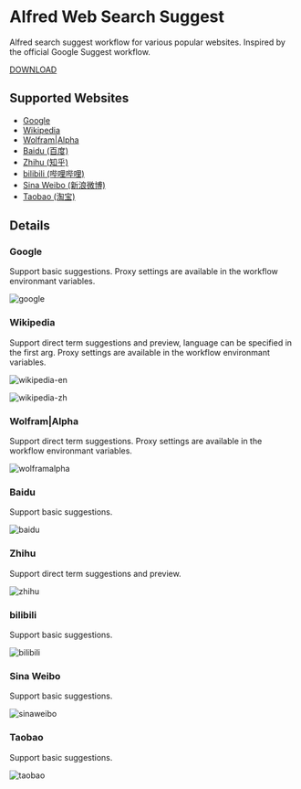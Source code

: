 # Alfred Web Search Suggest
Alfred search suggest workflow for various popular websites. Inspired by the official Google Suggest workflow.

[DOWNLOAD](https://github.com/AkikoZ/alfred-web-search-suggest/releases)

## Supported Websites
* [Google](#google)
* [Wikipedia](#wikipedia)
* [Wolfram|Alpha](#wolframalpha)
* [Baidu (百度)](#baidu)
* [Zhihu (知乎)](#zhihu)
* [bilibili (哔哩哔哩)](#bilibili)
* [Sina Weibo (新浪微博)](#sina-weibo)
* [Taobao (淘宝)](#taobao)

## Details

### Google
Support basic suggestions. Proxy settings are available in the workflow environmant variables.

![google](https://github.com/AkikoZ/alfred-web-search-suggest/blob/master/screenshots/google.png)

### Wikipedia
Support direct term suggestions and preview, language can be specified in the first arg. Proxy settings are available in the workflow environmant variables.

![wikipedia-en](https://github.com/AkikoZ/alfred-web-search-suggest/blob/master/screenshots/wikipedia-en.png)

![wikipedia-zh](https://github.com/AkikoZ/alfred-web-search-suggest/blob/master/screenshots/wikipedia-zh.png)

### Wolfram|Alpha
Support direct term suggestions. Proxy settings are available in the workflow environmant variables.

![wolframalpha](https://github.com/AkikoZ/alfred-web-search-suggest/blob/master/screenshots/wolframalpha.png)

### Baidu
Support basic suggestions.

![baidu](https://github.com/AkikoZ/alfred-web-search-suggest/blob/master/screenshots/baidu.png)

### Zhihu
Support direct term suggestions and preview.

![zhihu](https://github.com/AkikoZ/alfred-web-search-suggest/blob/master/screenshots/zhihu.png)

### bilibili
Support basic suggestions.

![bilibili](https://github.com/AkikoZ/alfred-web-search-suggest/blob/master/screenshots/bilibili.png)

### Sina Weibo
Support basic suggestions.

![sinaweibo](https://github.com/AkikoZ/alfred-web-search-suggest/blob/master/screenshots/sinaweibo.png)

### Taobao
Support basic suggestions.

![taobao](https://github.com/AkikoZ/alfred-web-search-suggest/blob/master/screenshots/taobao.png)
